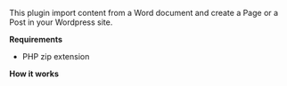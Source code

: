This plugin import content from a Word document and create a Page or a Post in your Wordpress site.

**Requirements**
- PHP zip extension

**How it works**

